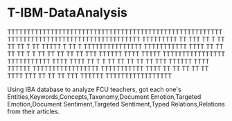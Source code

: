 # T-IBM-DataAnalysis


TTTTTTTTTTTTTTTTTTTTTTTTTTTTTTTTTTTTTTTTTTTTTTTTTTTTTTTTTTTTTTTTTTTTTTTTTTTTTTTTTTTTTTTTT
TTTTTTTTT     TT    TTT    TT  T  TT    TT TT T   TT TTTTT   T     TT  T  TTTTTTTTTTTTTTT
TTTTTTTTTTT TTTT TT  TT TT TT T T TT TT TT TT TT TTT TTTTTT TTTT TTTTT   TTTTTTTTTTTTTTTT
TTTTTTTTTTT TTTT   TTTT    TT T T TT TT TT TT TT TTT TTTTTT TTTT TTTTTT TTTTTTTTTTTTTTTTT
TTTTTTTTTTT TTTT TT  TT TT TT TT  TTTT  TTT  TT   TT    TT   TTT TTTTTT TTTTTTTTTTTTTTTTT


Using IBA database to analyze FCU teachers, got each one's Entities,Keywords,Concepts,Taxonomy,Document Emotion,Targeted Emotion,Document Sentiment,Targeted Sentiment,Typed Relations,Relations from their articles.













